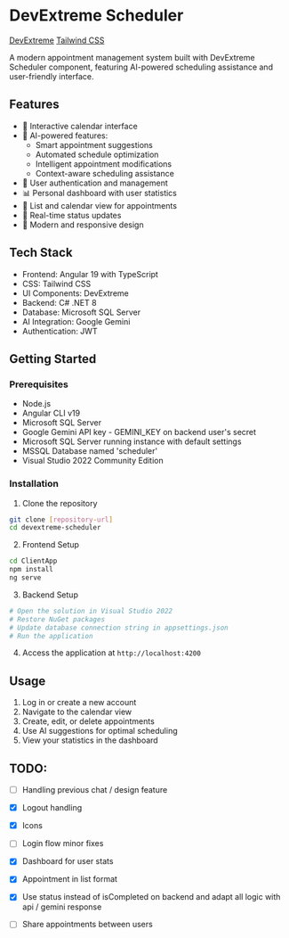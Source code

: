 # DevExtreme Scheduler

[DevExtreme](https://js.devexpress.com/Angular/)
[Tailwind CSS](https://tailwindcss.com/)

A modern appointment management system built with DevExtreme Scheduler component, featuring AI-powered scheduling assistance and user-friendly interface.

## Features

- 📅 Interactive calendar interface
- 🤖 AI-powered features:
  - Smart appointment suggestions
  - Automated schedule optimization
  - Intelligent appointment modifications
  - Context-aware scheduling assistance
- 👥 User authentication and management
- 📊 Personal dashboard with user statistics
- 📝 List and calendar view for appointments
- 🔄 Real-time status updates
- 🎨 Modern and responsive design

## Tech Stack

- Frontend: Angular 19 with TypeScript
- CSS: Tailwind CSS
- UI Components: DevExtreme
- Backend: C# .NET 8
- Database: Microsoft SQL Server
- AI Integration: Google Gemini
- Authentication: JWT

## Getting Started

### Prerequisites

- Node.js
- Angular CLI v19
- Microsoft SQL Server
- Google Gemini API key - GEMINI_KEY on backend user's secret
- Microsoft SQL Server running instance with default settings
- MSSQL Database named 'scheduler'
- Visual Studio 2022 Community Edition

### Installation

1. Clone the repository
```bash
git clone [repository-url]
cd devextreme-scheduler
```

2. Frontend Setup
```bash
cd ClientApp
npm install
ng serve
```

3. Backend Setup
```bash
# Open the solution in Visual Studio 2022
# Restore NuGet packages
# Update database connection string in appsettings.json
# Run the application
```

4. Access the application at `http://localhost:4200`

## Usage

1. Log in or create a new account
2. Navigate to the calendar view
3. Create, edit, or delete appointments
4. Use AI suggestions for optimal scheduling
5. View your statistics in the dashboard

## TODO: 

- [ ] Handling previous chat / design feature 
- [x] Logout handling
- [x] Icons
- [ ] Login flow minor fixes
- [x] Dashboard for user stats
- [x] Appointment in list format
- [x] Use status instead of isCompleted on backend and adapt all logic with api / gemini response
- [ ] Share appointments between users



